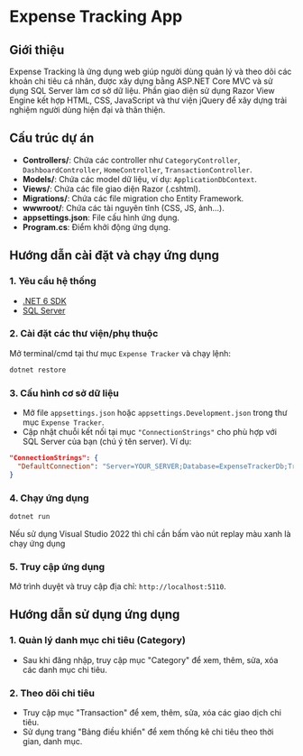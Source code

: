 # Expense Tracking App

## Giới thiệu

Expense Tracking là ứng dụng web giúp người dùng quản lý và theo dõi các khoản chi tiêu cá nhân, được xây dựng bằng ASP.NET Core MVC và sử dụng SQL Server làm cơ sở dữ liệu. Phần giao diện sử dụng Razor View Engine kết hợp HTML, CSS, JavaScript và thư viện jQuery để xây dựng trải nghiệm người dùng hiện đại và thân thiện.

## Cấu trúc dự án

- **Controllers/**: Chứa các controller như `CategoryController`, `DashboardController`, `HomeController`, `TransactionController`.
- **Models/**: Chứa các model dữ liệu, ví dụ: `ApplicationDbContext`.
- **Views/**: Chứa các file giao diện Razor (.cshtml).
- **Migrations/**: Chứa các file migration cho Entity Framework.
- **wwwroot/**: Chứa các tài nguyên tĩnh (CSS, JS, ảnh...).
- **appsettings.json**: File cấu hình ứng dụng.
- **Program.cs**: Điểm khởi động ứng dụng.

## Hướng dẫn cài đặt và chạy ứng dụng

### 1. Yêu cầu hệ thống

- [.NET 6 SDK](https://dotnet.microsoft.com/download/dotnet/6.0)
- [SQL Server](https://www.microsoft.com/en-us/sql-server/sql-server-downloads)

### 2. Cài đặt các thư viện/phụ thuộc

Mở terminal/cmd tại thư mục `Expense Tracker` và chạy lệnh:

```bash
dotnet restore
```
### 3. Cấu hình cơ sở dữ liệu

- Mở file `appsettings.json` hoặc `appsettings.Development.json` trong thư mục `Expense Tracker`.
- Cập nhật chuỗi kết nối tại mục `"ConnectionStrings"` cho phù hợp với SQL Server của bạn (chú ý tên server).
Ví dụ:
```json
"ConnectionStrings": {
  "DefaultConnection": "Server=YOUR_SERVER;Database=ExpenseTrackerDb;Trusted_Connection=True;"
}
```
### 4. Chạy ứng dụng

```bash
dotnet run
```
Nếu sử dụng Visual Studio 2022 thì chỉ cần bấm vào nút replay màu xanh là chạy ứng dụng

### 5. Truy cập ứng dụng

Mở trình duyệt và truy cập địa chỉ: `http://localhost:5110`.


## Hướng dẫn sử dụng ứng dụng
### 1. Quản lý danh mục chi tiêu (Category)

- Sau khi đăng nhập, truy cập mục "Category" để xem, thêm, sửa, xóa các danh mục chi tiêu.

### 2. Theo dõi chi tiêu

- Truy cập mục "Transaction" để xem, thêm, sửa, xóa các giao dịch chi tiêu.
- Sử dụng trang "Bảng điều khiển" để xem thống kê chi tiêu theo thời gian, danh mục.

